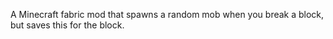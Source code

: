 A Minecraft fabric mod that spawns a random mob when you break a block, but saves this for the block.
